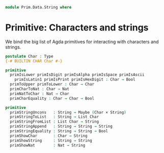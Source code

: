<!--
```agda
open import 1Lab.Type

open import Data.List

open import Prim.Data.Maybe
open import Prim.Literals
```
-->

```agda
module Prim.Data.String where
```

# Primitive: Characters and strings

We bind the big list of Agda primitives for interacting with characters
and strings.

```agda
postulate Char : Type
{-# BUILTIN CHAR Char #-}

primitive
  primIsLower primIsDigit primIsAlpha primIsSpace primIsAscii
    primIsLatin1 primIsPrint primIsHexDigit : Char → Bool
  primToUpper primToLower : Char → Char
  primCharToNat : Char → Nat
  primNatToChar : Nat → Char
  primCharEquality : Char → Char → Bool

primitive
  primStringUncons   : String → Maybe (Char × String)
  primStringToList   : String → List Char
  primStringFromList : List Char → String
  primStringAppend   : String → String → String
  primStringEquality : String → String → Bool
  primShowChar       : Char → String
  primShowString     : String → String
  primShowNat        : Nat → String
```

